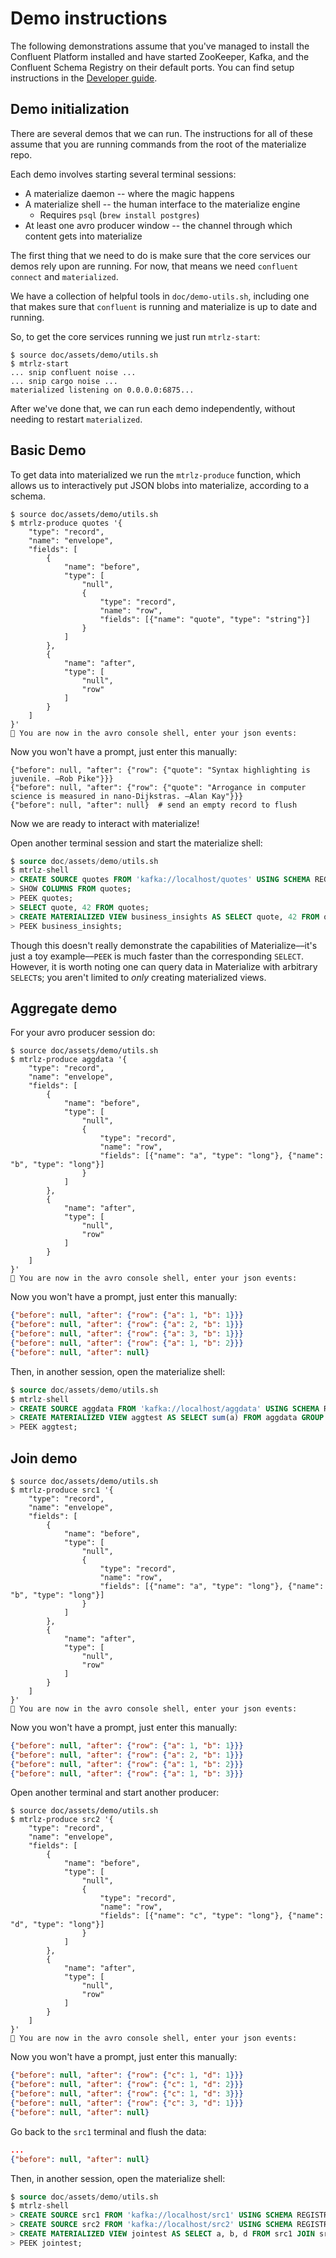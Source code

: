 # Demo instructions

The following demonstrations assume that you've managed to install the Confluent
Platform installed and have started ZooKeeper, Kafka, and the Confluent Schema
Registry on their default ports. You can find setup instructions in the
[Developer guide](develop.md).

## Demo initialization

There are several demos that we can run. The instructions for all of these
assume that you are running commands from the root of the materialize repo.

Each demo involves starting several terminal sessions:

* A materialize daemon -- where the magic happens
* A materialize shell -- the human interface to the materialize engine
    - Requires `psql` (`brew install postgres`)
* At least one avro producer window -- the channel through which content gets
  into materialize

The first thing that we need to do is make sure that the core services our
demos rely upon are running. For now, that means we need `confluent connect`
and `materialized`.

We have a collection of helpful tools in `doc/demo-utils.sh`, including one
that makes sure that `confluent` is running and materialize is up to date and
running.

So, to get the core services running we just run `mtrlz-start`:

```console
$ source doc/assets/demo/utils.sh
$ mtrlz-start
... snip confluent noise ...
... snip cargo noise ...
materialized listening on 0.0.0.0:6875...
```

After we've done that, we can run each demo independently, without needing to
restart `materialized`.

## Basic Demo

To get data into materialized we run the `mtrlz-produce` function, which allows
us to interactively put JSON blobs into materialize, according to a schema.

```console
$ source doc/assets/demo/utils.sh
$ mtrlz-produce quotes '{
    "type": "record",
    "name": "envelope",
    "fields": [
        {
            "name": "before",
            "type": [
                "null",
                {
                    "type": "record",
                    "name": "row",
                    "fields": [{"name": "quote", "type": "string"}]
                }
            ]
        },
        {
            "name": "after",
            "type": [
                "null",
                "row"
            ]
        }
    ]
}'
🚀 You are now in the avro console shell, enter your json events:
```
Now you won't have a prompt, just enter this manually:
```
{"before": null, "after": {"row": {"quote": "Syntax highlighting is juvenile. —Rob Pike"}}}
{"before": null, "after": {"row": {"quote": "Arrogance in computer science is measured in nano-Dijkstras. —Alan Kay"}}}
{"before": null, "after": null}  # send an empty record to flush
```

Now we are ready to interact with materialize!

Open another terminal session and start the materialize shell:

```sql
$ source doc/assets/demo/utils.sh
$ mtrlz-shell
> CREATE SOURCE quotes FROM 'kafka://localhost/quotes' USING SCHEMA REGISTRY 'http://localhost:8081';
> SHOW COLUMNS FROM quotes;
> PEEK quotes;
> SELECT quote, 42 FROM quotes;
> CREATE MATERIALIZED VIEW business_insights AS SELECT quote, 42 FROM quotes;
> PEEK business_insights;
```

Though this doesn't really demonstrate the capabilities of Materialize––it's just a toy example––`PEEK` is much faster than the corresponding `SELECT`. However, it is worth noting one can query data in Materialize with arbitrary `SELECT`s; you aren't limited to _only_ creating materialized views.

## Aggregate demo

For your avro producer session do:

```console
$ source doc/assets/demo/utils.sh
$ mtrlz-produce aggdata '{
    "type": "record",
    "name": "envelope",
    "fields": [
        {
            "name": "before",
            "type": [
                "null",
                {
                    "type": "record",
                    "name": "row",
                    "fields": [{"name": "a", "type": "long"}, {"name": "b", "type": "long"}]
                }
            ]
        },
        {
            "name": "after",
            "type": [
                "null",
                "row"
            ]
        }
    ]
}'
🚀 You are now in the avro console shell, enter your json events:
```
Now you won't have a prompt, just enter this manually:
```json
{"before": null, "after": {"row": {"a": 1, "b": 1}}}
{"before": null, "after": {"row": {"a": 2, "b": 1}}}
{"before": null, "after": {"row": {"a": 3, "b": 1}}}
{"before": null, "after": {"row": {"a": 1, "b": 2}}}
{"before": null, "after": null}
```

Then, in another session, open the materialize shell:

```sql
$ source doc/assets/demo/utils.sh
$ mtrlz-shell
> CREATE SOURCE aggdata FROM 'kafka://localhost/aggdata' USING SCHEMA REGISTRY 'http://localhost:8081';
> CREATE MATERIALIZED VIEW aggtest AS SELECT sum(a) FROM aggdata GROUP BY b;
> PEEK aggtest;
```

## Join demo

```console
$ source doc/assets/demo/utils.sh
$ mtrlz-produce src1 '{
    "type": "record",
    "name": "envelope",
    "fields": [
        {
            "name": "before",
            "type": [
                "null",
                {
                    "type": "record",
                    "name": "row",
                    "fields": [{"name": "a", "type": "long"}, {"name": "b", "type": "long"}]
                }
            ]
        },
        {
            "name": "after",
            "type": [
                "null",
                "row"
            ]
        }
    ]
}'
🚀 You are now in the avro console shell, enter your json events:
```
Now you won't have a prompt, just enter this manually:
```json
{"before": null, "after": {"row": {"a": 1, "b": 1}}}
{"before": null, "after": {"row": {"a": 2, "b": 1}}}
{"before": null, "after": {"row": {"a": 1, "b": 2}}}
{"before": null, "after": {"row": {"a": 1, "b": 3}}}
```

Open another terminal and start another producer:

```console
$ source doc/assets/demo/utils.sh
$ mtrlz-produce src2 '{
    "type": "record",
    "name": "envelope",
    "fields": [
        {
            "name": "before",
            "type": [
                "null",
                {
                    "type": "record",
                    "name": "row",
                    "fields": [{"name": "c", "type": "long"}, {"name": "d", "type": "long"}]
                }
            ]
        },
        {
            "name": "after",
            "type": [
                "null",
                "row"
            ]
        }
    ]
}'
🚀 You are now in the avro console shell, enter your json events:
```
Now you won't have a prompt, just enter this manually:
```json
{"before": null, "after": {"row": {"c": 1, "d": 1}}}
{"before": null, "after": {"row": {"c": 1, "d": 2}}}
{"before": null, "after": {"row": {"c": 1, "d": 3}}}
{"before": null, "after": {"row": {"c": 3, "d": 1}}}
{"before": null, "after": null}
```

Go back to the `src1` terminal and flush the data:

```json
...
{"before": null, "after": null}
```

Then, in another session, open the materialize shell:

```sql
$ source doc/assets/demo/utils.sh
$ mtrlz-shell
> CREATE SOURCE src1 FROM 'kafka://localhost/src1' USING SCHEMA REGISTRY 'http://localhost:8081';
> CREATE SOURCE src2 FROM 'kafka://localhost/src2' USING SCHEMA REGISTRY 'http://localhost:8081';
> CREATE MATERIALIZED VIEW jointest AS SELECT a, b, d FROM src1 JOIN src2 ON c = b;
> PEEK jointest;
```
